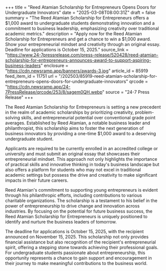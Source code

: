 +++
title = "Reed Atamian Scholarship for Entrepreneurs Opens Doors for Undergraduate Innovators"
date = "2025-03-08T08:00:31Z"
draft = false
summary = "The Reed Atamian Scholarship for Entrepreneurs offers a $1,000 award to undergraduate students demonstrating innovation and a commitment to business leadership, emphasizing creativity over traditional academic metrics."
description = "Apply now for the Reed Atamian Scholarship for Entrepreneurs and get a chance to win a $1,000 award. Show your entrepreneurial mindset and creativity through an original essay. Deadline for applications is October 15, 2025."
source_link = "https://www.24-7pressrelease.com/press-release/520428/reed-atamian-scholarship-for-entrepreneurs-announces-award-to-support-aspiring-business-leaders"
enclosure = "https://cdn.newsramp.app/banners/awards-3.jpg"
article_id = 85919
feed_item_id = 11751
url = "/202503/85919-reed-atamian-scholarship-for-entrepreneurs-opens-doors-for-undergraduate-innovators"
qrcode = "https://cdn.newsramp.app/24-7PressRelease/qrcode/253/8/sagem0QH.webp"
source = "24-7 Press Release"
+++

<p>The Reed Atamian Scholarship for Entrepreneurs is setting a new precedent in the realm of academic scholarships by prioritizing creativity, problem-solving skills, and entrepreneurial potential over conventional grade point averages. Established by Reed Atamian, a notable business leader and philanthropist, this scholarship aims to foster the next generation of business innovators by providing a one-time $1,000 award to a deserving undergraduate student.</p><p>Applicants are required to be currently enrolled in an accredited college or university and must submit an original essay that showcases their entrepreneurial mindset. This approach not only highlights the importance of practical skills and innovative thinking in today's business landscape but also offers a platform for students who may not excel in traditional academic settings but possess the drive and creativity to make significant impacts in their future careers.</p><p>Reed Atamian's commitment to supporting young entrepreneurs is evident through his philanthropic efforts, including contributions to various charitable organizations. The scholarship is a testament to his belief in the power of entrepreneurship to drive change and innovation across industries. By focusing on the potential for future business success, the Reed Atamian Scholarship for Entrepreneurs is uniquely positioned to identify and nurture the business leaders of tomorrow.</p><p>The deadline for applications is October 15, 2025, with the recipient announced on November 15, 2025. This scholarship not only provides financial assistance but also recognition of the recipient's entrepreneurial spirit, offering a stepping stone towards achieving their professional goals. For undergraduate students passionate about entrepreneurship, this opportunity represents a chance to gain support and encouragement in their journey to make meaningful contributions to the business world.</p>